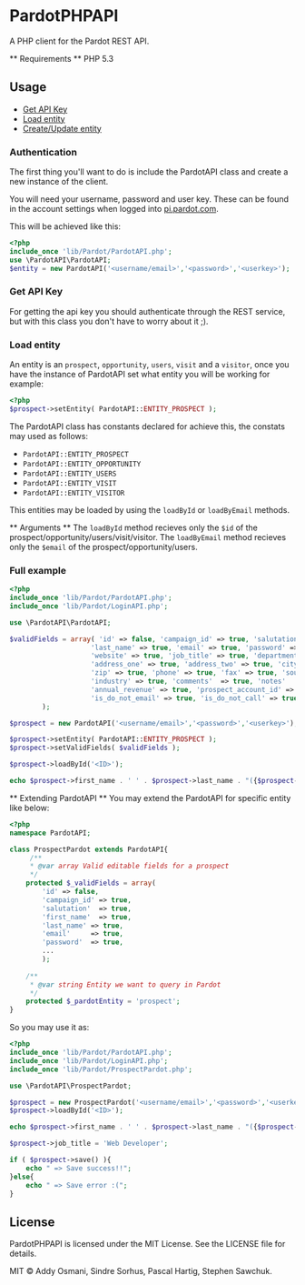 # PardotPHPAPI

A PHP client for the Pardot REST API.

** Requirements **
PHP 5.3

## Usage
 - [Get API Key](#get-api-key)
 - [Load entity](#load-entity)
 - [Create/Update entity](#create-update-entity)

### Authentication
The first thing you'll want to do is include the PardotAPI class and create a new instance of the client.

You will need your username, password and user key. These can be found in the account settings when logged into [pi.pardot.com](http://pi.pardot.com/).

This will be achieved like this:

```php
<?php
include_once 'lib/Pardot/PardotAPI.php';
use \PardotAPI\PardotAPI;
$entity = new PardotAPI('<username/email>','<password>','<userkey>');
```

### Get API Key
For getting the api key you should authenticate through the REST service, but with this class you don't have to worry about it ;).

### Load entity
An entity is an `prospect`, `opportunity`, `users`, `visit` and a `visitor`, once you have the instance of PardotAPI set what entity you will be working for example:

```php
<?php
$prospect->setEntity( PardotAPI::ENTITY_PROSPECT );
```

The PardotAPI class has constants declared for achieve this, the constats may used as follows:

 - `PardotAPI::ENTITY_PROSPECT`
 - `PardotAPI::ENTITY_OPPORTUNITY`
 - `PardotAPI::ENTITY_USERS`
 - `PardotAPI::ENTITY_VISIT`
 - `PardotAPI::ENTITY_VISITOR`

This entities may be loaded by using the `loadById` or `loadByEmail` methods.


** Arguments **
The `loadById` method recieves only the `$id` of the prospect/opportunity/users/visit/visitor.
The `loadByEmail` method recieves only the `$email` of the prospect/opportunity/users.



### Full example
```php
<?php
include_once 'lib/Pardot/PardotAPI.php';
include_once 'lib/Pardot/LoginAPI.php';

use \PardotAPI\PardotAPI;

$validFields = array( 'id' => false, 'campaign_id' => true, 'salutation' => true, 'first_name' => true,
                    'last_name' => true, 'email' => true, 'password' => true, 'company'=> true,
                    'website' => true, 'job_title' => true, 'department' => true, 'country' => true,
                    'address_one' => true, 'address_two' => true, 'city' => true, 'state' => true, 'territory' => true,
                    'zip' => true, 'phone' => true, 'fax' => true, 'source' => true, 'employees' => true,
                    'industry' => true, 'comments'  => true, 'notes'     => true, 'score' => true,
                    'annual_revenue' => true, 'prospect_account_id' => true, 'years_in_business' => true,
                    'is_do_not_email' => true, 'is_do_not_call' => true, 'is_reviewed'  => true, 'is_starred' => true,
        );

$prospect = new PardotAPI('<username/email>','<password>','<userkey>');

$prospect->setEntity( PardotAPI::ENTITY_PROSPECT );
$prospect->setValidFields( $validFields );

$prospect->loadById('<ID>');

echo $prospect->first_name . ' ' . $prospect->last_name . "({$prospect->job_title})" ;
```

** Extending PardotAPI **
You may extend the PardotAPI for specific entity like below: 

```php
<?php
namespace PardotAPI;

class ProspectPardot extends PardotAPI{
	 /**
     * @var array Valid editable fields for a prospect
     */
    protected $_validFields = array(
        'id' => false,
        'campaign_id' => true,
        'salutation'  => true,
        'first_name'  => true,
        'last_name' => true,
        'email'     => true,
        'password'  => true,
		...
		);
		
	/**
     * @var string Entity we want to query in Pardot
     */
    protected $_pardotEntity = 'prospect';
}
```

So you may use it as:


```php
<?php
include_once 'lib/Pardot/PardotAPI.php';
include_once 'lib/Pardot/LoginAPI.php';
include_once 'lib/Pardot/ProspectPardot.php';

use \PardotAPI\ProspectPardot;

$prospect = new ProspectPardot('<username/email>','<password>','<userkey>');
$prospect->loadById('<ID>');

echo $prospect->first_name . ' ' . $prospect->last_name . "({$prospect->job_title})" ;

$prospect->job_title = 'Web Developer';

if ( $prospect->save() ){
	echo " => Save success!!";
}else{
    echo " => Save error :(";
}
```

## License

PardotPHPAPI is licensed under the MIT License. See the LICENSE file for details.

MIT © Addy Osmani, Sindre Sorhus, Pascal Hartig, Stephen Sawchuk.